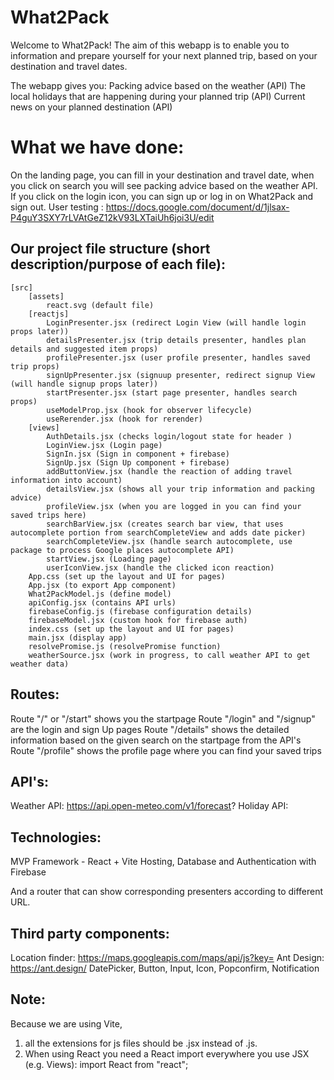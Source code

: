 # What2Pack
Welcome to What2Pack!
The aim of this webapp is to enable you to information and prepare yourself for your next planned trip, based on your destination and travel dates. 

The webapp gives you:
Packing advice based on the weather (API)
The local holidays that are happening during your planned trip (API)
Current news on your planned destination (API)

# What we have done:
On the landing page, you can fill in your destination and travel date, when you click on search you will see packing advice based on the weather API.
If you click on the login icon, you can sign up or log in on What2Pack and sign out. 
User testing : https://docs.google.com/document/d/1jlsax-P4guY3SXY7rLVAtGeZ12kV93LXTaiUh6joi3U/edit


## Our project file structure (short description/purpose of each file):
```
[src]
    [assets]
        react.svg (default file)
    [reactjs]
        LoginPresenter.jsx (redirect Login View (will handle login props later))
        detailsPresenter.jsx (trip details presenter, handles plan details and suggested item props)
        profilePresenter.jsx (user profile presenter, handles saved trip props)
        signUpPresenter.jsx (signuup presenter, redirect signup View (will handle signup props later))
        startPresenter.jsx (start page presenter, handles search props)
        useModelProp.jsx (hook for observer lifecycle)
        useRerender.jsx (hook for rerender)
    [views]
        AuthDetails.jsx (checks login/logout state for header )
        LoginView.jsx (Login page)
        SignIn.jsx (Sign in component + firebase)
        SignUp.jsx (Sign Up component + firebase)
        addButtonView.jsx (handle the reaction of adding travel information into account)
        detailsView.jsx (shows all your trip information and packing advice)
        profileView.jsx (when you are logged in you can find your saved trips here)
        searchBarView.jsx (creates search bar view, that uses autocomplete portion from searchCompleteView and adds date picker)
        searchCompleteView.jsx (handle search autocomplete, use package to process Google places autocomplete API)
        startView.jsx (Loading page)
        userIconView.jsx (handle the clicked icon reaction)
    App.css (set up the layout and UI for pages) 
    App.jsx (to export App component)
    What2PackModel.js (define model)
    apiConfig.jsx (contains API urls)
    firebaseConfig.js (firebase configuration details) 
    firebaseModel.jsx (custom hook for firebase auth)
    index.css (set up the layout and UI for pages)
    main.jsx (display app)
    resolvePromise.js (resolvePromise function)
    weatherSource.jsx (work in progress, to call weather API to get weather data)
```

## Routes:
Route "/" or "/start" shows you the startpage
Route "/login" and "/signup" are the login and sign Up pages
Route "/details" shows the detailed information based on the given search on the startpage from the API's
Route "/profile" shows the profile page where you can find your saved trips

## API's:
Weather API: https://api.open-meteo.com/v1/forecast?
Holiday API: 

## Technologies:
MVP
Framework - React + Vite
Hosting, Database and Authentication with Firebase

And a router that can show corresponding presenters according to different URL.


## Third party components:
Location finder: https://maps.googleapis.com/maps/api/js?key=
Ant Design: https://ant.design/ 
DatePicker, Button, Input, Icon, Popconfirm, Notification

## Note: 
Because we are using Vite, 
1. all the extensions for js files should be .jsx instead of .js.
2. When using React you need a React import everywhere you use JSX (e.g. Views): import React from "react";

